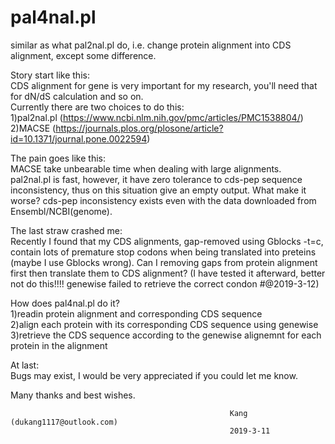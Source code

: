 # pal4nal.pl
similar as what pal2nal.pl do, i.e. change protein alignment into CDS alignment, except some difference.

Story start like this:    
  CDS alignment for gene is very important for my research, you'll need that for dN/dS calculation and so on.   
  Currently there are two choices to do this:    
  1)pal2nal.pl (https://www.ncbi.nlm.nih.gov/pmc/articles/PMC1538804/)      
  2)MACSE (https://journals.plos.org/plosone/article?id=10.1371/journal.pone.0022594)   

The pain goes like this:    
  MACSE take unbearable time when dealing with large alignments.   
  pal2nal.pl is fast, however, it have zero tolerance to cds-pep sequence inconsistency, thus on this situation give an empty output. What make it worse? cds-pep inconsistency exists even with the data downloaded from Ensembl/NCBI(genome).   

The last straw crashed me:    
  Recently I found that my CDS alignments, gap-removed using Gblocks -t=c, contain lots of premature stop codons when being    translated into preteins (maybe I use Gblocks wrong). Can I removing gaps from protein alignment first then translate them to CDS alignment? (I have tested it afterward, better not do this!!!! genewise failed to retrieve the correct condon #@2019-3-12)

How does pal4nal.pl do it?   
  1)readin protein alignment and corresponding CDS sequence   
  2)align each protein with its corresponding CDS sequence using genewise    
  3)retrieve the CDS sequence according to the genewise alignemnt for each protein in the alignment   

At last:    
  Bugs may exist, I would be very appreciated if you could let me know.   

Many thanks and best wishes.   

                                                     Kang (dukang1117@outlook.com)
                                                     2019-3-11
